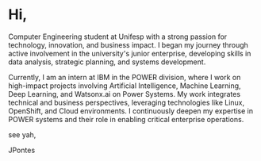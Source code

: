 # Hi,
Computer Engineering student at Unifesp with a strong passion for technology, innovation, and business impact. I began my journey through active involvement in the university's junior enterprise, developing skills in data analysis, strategic planning, and systems development.

Currently, I am an intern at IBM in the POWER division, where I work on high-impact projects involving Artificial Intelligence, Machine Learning, Deep Learning, and Watsonx.ai on Power Systems. My work integrates technical and business perspectives, leveraging technologies like Linux, OpenShift, and Cloud environments. I continuously deepen my expertise in POWER systems and their role in enabling critical enterprise operations.

see yah,

JPontes

<!---
JlPontes/JlPontes is a ✨ special ✨ repository because its `README.md` (this file) appears on your GitHub profile.
You can click the Preview link to take a look at your changes.
--->
